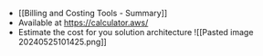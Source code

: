 - [[Billing and Costing Tools - Summary]]
- Available at https://calculator.aws/
- Estimate the cost for you solution architecture
![[Pasted image 20240525101425.png]]
